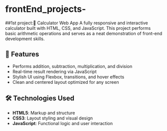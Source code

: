 # frontEnd_projects-
##1st project:🔢 Calculator Web App
A fully responsive and interactive calculator built with HTML, CSS, and JavaScript. This project performs basic arithmetic operations and serves as a neat demonstration of front-end development skills.

## 🚀 Features
- Performs addition, subtraction, multiplication, and division
- Real-time result rendering via JavaScript
- Stylish UI using Flexbox, transitions, and hover effects
- Clean and centered layout optimized for any screen
## 🛠️ Technologies Used
- **HTML5**: Markup and structure
- **CSS3**: Layout styling and visual design
- **JavaScript**: Functional logic and user interaction
